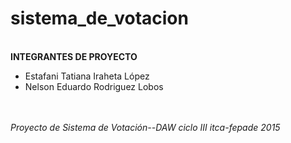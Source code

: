 # sistema_de_votacion

<br>
<b>INTEGRANTES DE PROYECTO</b>
<ul>
<li>Estafani Tatiana Iraheta López</li>
<li>Nelson Eduardo Rodriguez Lobos</li>
</ul>
<br>
<br>
<i>Proyecto de Sistema de Votación--DAW ciclo III itca-fepade 2015</i>

